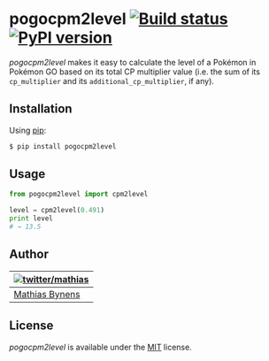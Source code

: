 # pogocpm2level [![Build status](https://travis-ci.org/mathiasbynens/pogocpm2level.svg?branch=master)](https://travis-ci.org/mathiasbynens/pogocpm2level) [![PyPI version](https://img.shields.io/pypi/v/pogocpm2level.svg)](https://pypi.python.org/pypi/pogocpm2level)

_pogocpm2level_ makes it easy to calculate the level of a Pokémon in Pokémon GO based on its total CP multiplier value (i.e. the sum of its `cp_multiplier` and its `additional_cp_multiplier`, if any).

## Installation

Using [pip](https://pip.pypa.io/):

```sh
$ pip install pogocpm2level
```

## Usage

```py
from pogocpm2level import cpm2level

level = cpm2level(0.491)
print level
# → 13.5
```

## Author

| [![twitter/mathias](https://gravatar.com/avatar/24e08a9ea84deb17ae121074d0f17125?s=70)](https://twitter.com/mathias "Follow @mathias on Twitter") |
|---|
| [Mathias Bynens](https://mathiasbynens.be/) |

## License

_pogocpm2level_ is available under the [MIT](https://mths.be/mit) license.
